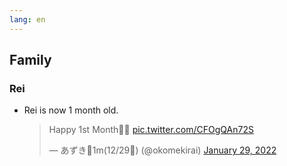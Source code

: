 ```yaml
---
lang: en
---
```


## Family

### Rei

- Rei is now 1 month old.

  <blockquote class="twitter-tweet"><p lang="en" dir="ltr">Happy 1st Month🎂🎉 <a href="https://t.co/CFOgQAn72S">pic.twitter.com/CFOgQAn72S</a></p>&mdash; あずき🦕1m(12/29🎂) (@okomekirai) <a href="https://twitter.com/okomekirai/status/1487391219676106759?ref_src=twsrc%5Etfw">January 29, 2022</a></blockquote> <script async src="https://platform.twitter.com/widgets.js" charset="utf-8"></script>
